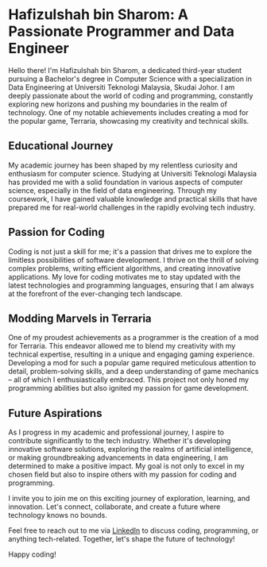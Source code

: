 # Hafizulshah bin Sharom: A Passionate Programmer and Data Engineer

Hello there! I'm Hafizulshah bin Sharom, a dedicated third-year student pursuing a Bachelor's degree in Computer Science with a specialization in Data Engineering at Universiti Teknologi Malaysia, Skudai Johor. I am deeply passionate about the world of coding and programming, constantly exploring new horizons and pushing my boundaries in the realm of technology. One of my notable achievements includes creating a mod for the popular game, Terraria, showcasing my creativity and technical skills.

## Educational Journey

My academic journey has been shaped by my relentless curiosity and enthusiasm for computer science. Studying at Universiti Teknologi Malaysia has provided me with a solid foundation in various aspects of computer science, especially in the field of data engineering. Through my coursework, I have gained valuable knowledge and practical skills that have prepared me for real-world challenges in the rapidly evolving tech industry.

## Passion for Coding

Coding is not just a skill for me; it's a passion that drives me to explore the limitless possibilities of software development. I thrive on the thrill of solving complex problems, writing efficient algorithms, and creating innovative applications. My love for coding motivates me to stay updated with the latest technologies and programming languages, ensuring that I am always at the forefront of the ever-changing tech landscape.

## Modding Marvels in Terraria

One of my proudest achievements as a programmer is the creation of a mod for Terraria. This endeavor allowed me to blend my creativity with my technical expertise, resulting in a unique and engaging gaming experience. Developing a mod for such a popular game required meticulous attention to detail, problem-solving skills, and a deep understanding of game mechanics – all of which I enthusiastically embraced. This project not only honed my programming abilities but also ignited my passion for game development.

## Future Aspirations

As I progress in my academic and professional journey, I aspire to contribute significantly to the tech industry. Whether it's developing innovative software solutions, exploring the realms of artificial intelligence, or making groundbreaking advancements in data engineering, I am determined to make a positive impact. My goal is not only to excel in my chosen field but also to inspire others with my passion for coding and programming.

I invite you to join me on this exciting journey of exploration, learning, and innovation. Let's connect, collaborate, and create a future where technology knows no bounds.

Feel free to reach out to me via [LinkedIn]([https://www.linkedin.com/in/hafizulshah-bin-sharom/](https://linkedin.com/in/https://my.linkedin.com/in/hafizulshah-sharom-5b3b2423b)) to discuss coding, programming, or anything tech-related. Together, let's shape the future of technology!

Happy coding!
